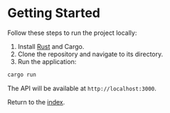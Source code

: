 # Getting Started

Follow these steps to run the project locally:

1. Install [Rust](https://www.rust-lang.org/tools/install) and Cargo.
2. Clone the repository and navigate to its directory.
3. Run the application:

```bash
cargo run
```

The API will be available at `http://localhost:3000`.

Return to the [index](index.md).
